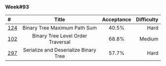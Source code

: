### Week#93

| # | Title | Acceptance | Difficulty
| :------------ |:---------------:| :-----:| -----:|
| [124](https://leetcode.com/problems/binary-tree-maximum-path-sum/description/) | Binary Tree Maximum Path Sum | 40.5% | Hard |
| [102](https://leetcode.com/problems/binary-tree-level-order-traversal/description/) | Binary Tree Level Order Traversal | 68.8% | Medium |
| [297](https://leetcode.com/problems/serialize-and-deserialize-binary-tree/description/) | Serialize and Deserialize Binary Tree | 57.7% | Hard |
